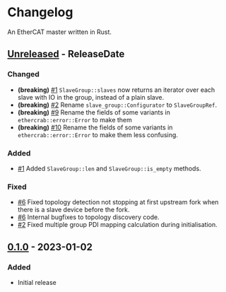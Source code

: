 # Changelog

An EtherCAT master written in Rust.

<!-- next-header -->

## [Unreleased] - ReleaseDate

### Changed

- **(breaking)** [#1] `SlaveGroup::slaves` now returns an iterator over each slave with IO in the
  group, instead of a plain slave.
- **(breaking)** [#2] Rename `slave_group::Configurator` to `SlaveGroupRef`.
- **(breaking)** [#9] Rename the fields of some variants in `ethercrab::error::Error` to make them
- **(breaking)** [#10] Rename the fields of some variants in `ethercrab::error::Error` to make them
  less confusing.

### Added

- [#1] Added `SlaveGroup::len` and `SlaveGroup::is_empty` methods.

### Fixed

- [#6] Fixed topology detection not stopping at first upstream fork when there is a slave device
  before the fork.
- [#6] Internal bugfixes to topology discovery code.
- [#2] Fixed multiple group PDI mapping calculation during initialisation.

## [0.1.0] - 2023-01-02

### Added

- Initial release

<!-- next-url -->

[#1]: https://github.com/ethercrab-rs/ethercrab/pull/1
[#2]: https://github.com/ethercrab-rs/ethercrab/pull/2
[#6]: https://github.com/ethercrab-rs/ethercrab/pull/6
[#9]: https://github.com/ethercrab-rs/ethercrab/pull/9
[#10]: https://github.com/ethercrab-rs/ethercrab/pull/10
[unreleased]: https://github.com/ethercrab-rs/ethercrab/compare/v0.1.0...HEAD
[0.1.0]: https://github.com/ethercrab-rs/ethercrab/compare/fb37346...v0.1.0
